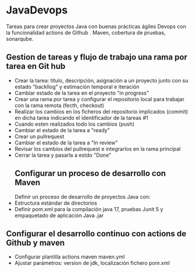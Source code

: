 # JavaDevops
Tareas para crear proyectos Java con buenas prácticas ágiles  Devops con la funcionalidad actions de Github . Maven, cobertura de pruebas, sonarqube.
## Gestion de tareas y flujo de trabajo una rama por tarea en Git hub
- Crear la tarea: título, descripción, asignación a un proyecto junto con su estado "backllog" y estimación temporal e iteración
- Cambiar estado de la tarea en el proyecto "in progress"
- Crear una rama por tarea y configurar el repositorio local para trabajar con la rama remota (fecth, checkout)
- Realizar los cambios en los ficheros del repositorio implicados (commit) en dicha tarea indicando el identificador de la tareas #1
- Cuando esten  realizados todo los cambios (push)
- Cambiar el estado de la tarea a "ready"
- Crear un pullrequest
- Cambiar el estado de la tarea a "In review"
- Revisar  los cambios del pullrequest e integrarlos en la rama principal
- Cerrar la tarea y pasarla a estdo "Done"
  ## Configurar un proceso de desarrollo con Maven
  Definir un proceso de desarrollo de proyectos Java con:
- Estructura estándar de directorios
- Definir pom.xml  para la compilación java 17, pruebas Junit 5 y empaquetado de aplicación Java .jar
## Configurar el desarrollo continuo con actions de Github y maven
- Configurar plantilla actions maven maven.yml
- Ajustar parámetros: version de jdk, localización fichero pom.xml

